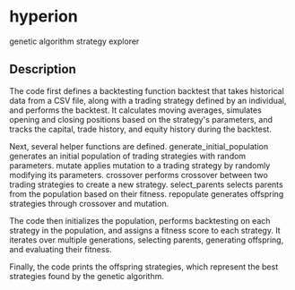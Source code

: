 # hyperion
genetic algorithm strategy explorer

## Description

The code first defines a backtesting function backtest that takes historical data from a CSV file, along with a trading strategy defined by an individual, and performs the backtest. It calculates moving averages, simulates opening and closing positions based on the strategy's parameters, and tracks the capital, trade history, and equity history during the backtest.

Next, several helper functions are defined. generate_initial_population generates an initial population of trading strategies with random parameters. mutate applies mutation to a trading strategy by randomly modifying its parameters. crossover performs crossover between two trading strategies to create a new strategy. select_parents selects parents from the population based on their fitness. repopulate generates offspring strategies through crossover and mutation.

The code then initializes the population, performs backtesting on each strategy in the population, and assigns a fitness score to each strategy. It iterates over multiple generations, selecting parents, generating offspring, and evaluating their fitness.

Finally, the code prints the offspring strategies, which represent the best strategies found by the genetic algorithm.
